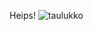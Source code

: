 Heips!
![taulukko](http://yuml.me/diagram/scruffy/class/%252F%252F%20Cool%20Class%20Diagram,%20%5BCustomer%7C-forname:string;surname:string%7CdoShiz()%5D%3C%3E-orders*%3E%5BOrder%5D,%20%5BOrder%5D++-0..*%3E%5BLineItem%5D,%20%5BOrder%5D-%5Bnote:Aggregate%20root%7Bbg:wheat%7D%5D.png)
